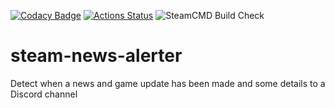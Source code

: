 [![Codacy Badge](https://api.codacy.com/project/badge/Grade/9e1b588ca3ef4cf493ac863b06b6e0f2)](https://www.codacy.com/manual/matthew.clairmont1/steam-news-alerter?utm_source=github.com&amp;utm_medium=referral&amp;utm_content=clairmont32/steam-news-alerter&amp;utm_campaign=Badge_Grade)
[![Actions Status](https://github.com/clairmont32/steam-news-alerter/workflows/Build%20Check/badge.svg)](https://github.com/clairmont32/steam-news-alerter/actions)
![SteamCMD Build Check](https://github.com/clairmont32/steam-update-notifier/workflows/SteamCMD%20Build%20Check/badge.svg?branch=steamcmd)

# steam-news-alerter
Detect when a news and game update has been made and some details to a Discord channel
